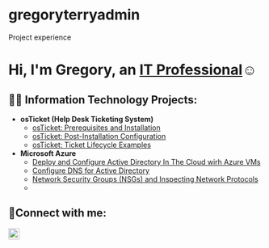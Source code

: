 # gregoryterryadmin
Project experience
<h1>Hi, I'm Gregory, an <a href="https://linkedin.com/in/Greg">IT Professional</a>☺</h1>

<h2>👨‍💻 Information Technology Projects:</h2>

- <b>osTicket (Help Desk Ticketing System)</b>
  - [osTicket: Prerequisites and Installation](https://github.com/gregoryterry/osTicket-Installation-Prerequsites)
  - [osTicket: Post-Installation Configuration](https://github.com/gregoryterry/osTicket-Post-Installation-Setup)
  - [osTicket: Ticket Lifecycle Examples](https://github.com/gregoryterry/Tickets-and-Ticket-Lifecycle)
- <b>Microsoft Azure</b>
  - [Deploy and Configure Active Directory In The Cloud wirh Azure VMs](https://github.com/gregoryterry/Deploy-Active-Directory-In-The-Cloud-wirh-Azure)
  - [Configure DNS for Active Directory](https://github.com/gregoryterry/Configure-DNS-for-Active-Directory)
  - [Network Security Groups (NSGs) and Inspecting Network Protocols](https://github.com/gregoryterry/azure-network-protocols)
  - 
<h2>🤳Connect with me:</h2>

[<img align="left" alt="Greg | LinkedIn" width="22px" src="https://cdn.jsdelivr.net/npm/simple-icons@v3/icons/linkedin.svg" />][linkedin]

[linkedin]: https://linkedin.com/in/Greg
